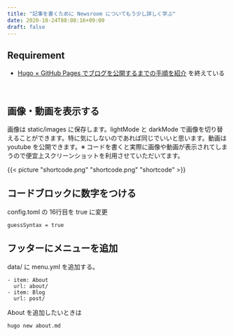 ```yaml
---
title: "記事を書くために Newsroom についてもう少し詳しく学ぶ"
date: 2020-10-24T08:08:16+09:00
draft: false
---
```




## Requirement

- [Hugo × GitHub Pages でブログを公開するまでの手順を紹介](https://s-kaisei.github.io/Ikath-Tech-Blog/post/blog-introduce/) を終えている



​      

## 画像・動画を表示する

画像は static/images に保存します。lightMode と darkMode で画像を切り替えることができます。特に気にしないのであれば同じでいいと思います。動画は youtube を公開できます。※ コードを書くと実際に画像や動画が表示されてしまうので便宜上スクリーンショットを利用させていただいてます。

{{< picture "shortcode.png" "shortcode.png" "shortcode" >}}



## コードブロックに数字をつける

config.toml の 16行目を true に変更

```
guessSyntax = true 
```



## フッターにメニューを追加

data/ に menu.yml を追加する。

```
- item: About
  url: about/
- item: Blog
  url: post/
```

About を追加したいときは

```
hugo new about.md
```







